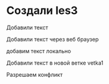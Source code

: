 ﻿# Создали les3


Добавили текст

Добавили текст через веб браузер


добавим текст локально 

Добавили текст в новой ветке vetka1

Разрешаем конфликт 

